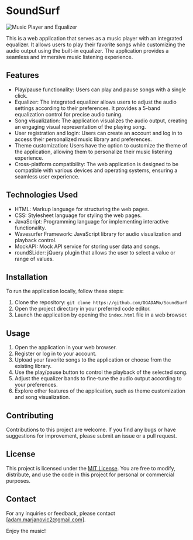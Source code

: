 # SoundSurf


![Music Player and Equalizer](path_to_image)

This is a web application that serves as a music player with an integrated equalizer. It allows users to play their favorite songs while customizing the audio output using the built-in equalizer. The application provides a seamless and immersive music listening experience.

## Features

- Play/pause functionality: Users can play and pause songs with a single click.
- Equalizer: The integrated equalizer allows users to adjust the audio settings according to their preferences. It provides a 5-band equalization control for precise audio tuning.
- Song visualization: The application visualizes the audio output, creating an engaging visual representation of the playing song.
- User registration and login: Users can create an account and log in to access their personalized music library and preferences.
- Theme customization: Users have the option to customize the theme of the application, allowing them to personalize their music listening experience.
- Cross-platform compatibility: The web application is designed to be compatible with various devices and operating systems, ensuring a seamless user experience.

## Technologies Used

- HTML: Markup language for structuring the web pages.
- CSS: Stylesheet language for styling the web pages.
- JavaScript: Programming language for implementing interactive functionality.
- Wavesurfer Framework: JavaScript library for audio visualization and playback control.
- MockAPI: Mock API service for storing user data and songs.
- roundSLider: jQuery plugin that allows the user to select a value or range of values.

## Installation

To run the application locally, follow these steps:

1. Clone the repository: `git clone https://github.com/OGADAMo/SoundSurf`
2. Open the project directory in your preferred code editor.
3. Launch the application by opening the `index.html` file in a web browser.

## Usage

1. Open the application in your web browser.
2. Register or log in to your account.
3. Upload your favorite songs to the application or choose from the existing library.
4. Use the play/pause button to control the playback of the selected song.
5. Adjust the equalizer bands to fine-tune the audio output according to your preferences.
6. Explore other features of the application, such as theme customization and song visualization.

## Contributing

Contributions to this project are welcome. If you find any bugs or have suggestions for improvement, please submit an issue or a pull request.

## License

This project is licensed under the [MIT License](link_to_license_file). You are free to modify, distribute, and use the code in this project for personal or commercial purposes.

## Contact

For any inquiries or feedback, please contact [adam.marjanovic2@gmail.com].

Enjoy the music!
